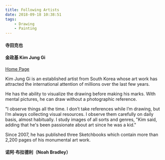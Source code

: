 ```yaml
---
title: Following Artists
date: 2018-09-18 10:38:51
tags:
    - Drawing
    - Painting
---
```


#### 寺田克也

#### 金政基 Kim Jung Gi

[Home Page](https://www.kimjunggius.com)

Kim Jung Gi is an established artist from South Korea whose art work has attracted the international attention of millions over the last few years.  

He has the ability to visualize the drawing before making his marks.  With mental pictures, he can draw without a photographic reference. 

 

"I observe things all the time. I don’t take references while I’m drawing, but I’m always collecting visual resources. I observe them carefully on daily basis, almost habitually. I study images of all sorts and genres, "Kim said, adding that he's been passionate about art since he was a kid."

 

Since 2007, he has published three Sketchbooks which contain more than 2,200 pages of his monumental art work.


#### 诺阿·布拉德利（Noah Bradley）
